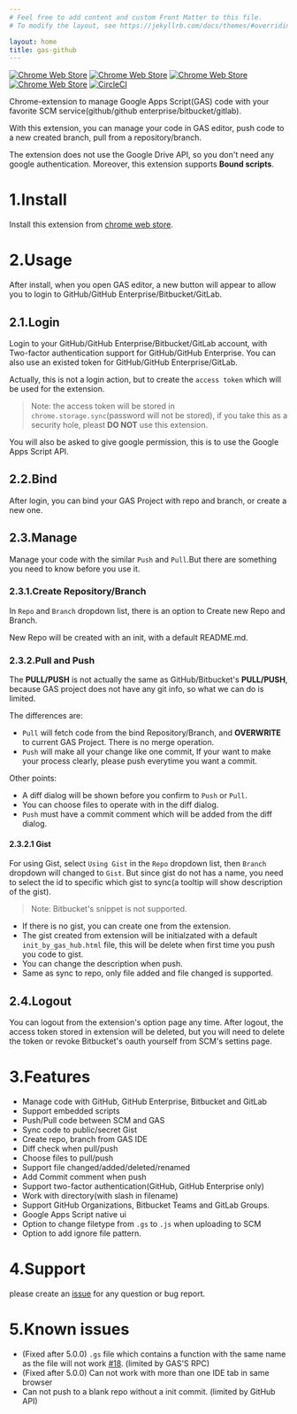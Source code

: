 ```yaml
---
# Feel free to add content and custom Front Matter to this file.
# To modify the layout, see https://jekyllrb.com/docs/themes/#overriding-theme-defaults

layout: home
title: gas-github
---
```



[![Chrome Web Store](https://img.shields.io/chrome-web-store/v/lfjcgcmkmjjlieihflfhjopckgpelofo.svg)](https://chrome.google.com/webstore/detail/google-apps-script-github/lfjcgcmkmjjlieihflfhjopckgpelofo)
[![Chrome Web Store](https://img.shields.io/chrome-web-store/d/lfjcgcmkmjjlieihflfhjopckgpelofo.svg)](https://chrome.google.com/webstore/detail/google-apps-script-github/lfjcgcmkmjjlieihflfhjopckgpelofo)
[![Chrome Web Store](https://img.shields.io/chrome-web-store/rating/lfjcgcmkmjjlieihflfhjopckgpelofo.svg)](https://chrome.google.com/webstore/detail/google-apps-script-github/lfjcgcmkmjjlieihflfhjopckgpelofo)
[![Chrome Web Store](https://img.shields.io/chrome-web-store/rating-count/lfjcgcmkmjjlieihflfhjopckgpelofo.svg)](https://chrome.google.com/webstore/detail/google-apps-script-github/lfjcgcmkmjjlieihflfhjopckgpelofo)
[![CircleCI](https://img.shields.io/circleci/project/github/leonhartX/gas-github.svg)](https://circleci.com/gh/leonhartX/gas-github)

Chrome-extension to manage Google Apps Script(GAS) code with your favorite SCM service(github/github enterprise/bitbucket/gitlab).

With this extension, you can manage your code in GAS editor, push code to a new created branch, pull from a repository/branch.

The extension does not use the Google Drive API, so you don't need any google authentication. Moreover, this extension supports **Bound scripts**.


# 1.Install
Install this extension from [chrome web store](https://chrome.google.com/webstore/detail/lfjcgcmkmjjlieihflfhjopckgpelofo).

# 2.Usage
After install, when you open GAS editor, a new button will appear to allow you to login to GitHub/GitHub Enterprise/Bitbucket/GitLab.

## 2.1.Login
Login to your GitHub/GitHub Enterprise/Bitbucket/GitLab account, with Two-factor authentication support for GitHub/GitHub Enterprise.
You can also use an existed token for GitHub/GitHub Enterprise/GitLab.

Actually, this is not a login action, but to create the `access token` which will be used for the extension.
>Note: the access token will be stored in `chrome.storage.sync`(password will not be stored), if you take this as a security hole, pleast **DO NOT** use this extension.

You will also be asked to give google permission, this is to use the Google Apps Script API.


## 2.2.Bind
After login, you can bind your GAS Project with repo and branch, or create a new one.

## 2.3.Manage
Manage your code with the similar `Push` and `Pull`.But there are something you need to know before you use it.

### 2.3.1.Create Repository/Branch
In `Repo` and `Branch` dropdown list, there is an option to Create new Repo and Branch.

New Repo will be created with an init, with a default README.md.

### 2.3.2.Pull and Push
The **PULL/PUSH** is not actually the same as GitHub/Bitbucket's **PULL/PUSH**, because GAS project does not have any git info, so what we can do is limited.

The differences are:

- `Pull` will fetch code from the bind Repository/Branch, and **OVERWRITE** to current GAS Project. There is no merge operation.
- `Push` will make all your change like one commit, If your want to make your process clearly, please push everytime you want a commit.

Other points:
- A diff dialog will be shown before you confirm to `Push` or `Pull`.
- You can choose files to operate with in the diff dialog.
- `Push` must have a commit comment which will be added from the diff dialog.

#### 2.3.2.1 Gist
For using Gist, select `Using Gist` in the `Repo` dropdown list, then `Branch` dropdown will changed to `Gist`. But since gist do not has a name, you need to select the id to specific which gist to sync(a tooltip will show description of the gist).
>Note: Bitbucket's snippet is not supported.

- If there is no gist, you can create one from the extension.
- The gist created from extension will be initialzated with a default `init_by_gas_hub.html` file, this will be delete when first time you push you code to gist. 
- You can change the description when push.
- Same as sync to repo, only file added and file changed is supported.

## 2.4.Logout
You can logout from the extension's option page any time. After logout, the access token stored in extension will be deleted, 
but you will need to delete the token or revoke Bitbucket's oauth yourself from SCM's settins page.

# 3.Features

 - Manage code with GitHub, GitHub Enterprise, Bitbucket and GitLab
 - Support embedded scripts
 - Push/Pull code between SCM and GAS
 - Sync code to public/secret Gist
 - Create repo, branch from GAS IDE
 - Diff check when pull/push
 - Choose files to pull/push
 - Support file changed/added/deleted/renamed
 - Add Commit comment when push
 - Support two-factor authentication(GitHub, GitHub Enterprise only)
 - Work with directory(with slash in filename)
 - Support GitHub Organizations, Bitbucket Teams and GitLab Groups.
 - Google Apps Script native ui
 - Option to change filetype from `.gs` to `.js` when uploading to SCM
 - Option to add ignore file pattern.

# 4.Support
please create an [issue](https://github.com/leonhartX/gas-github/issues) for any question or bug report.

# 5.Known issues

 - (Fixed after 5.0.0) `.gs` file which contains a function with the same name as the file will not work [#18](https://github.com/leonhartX/gas-github/issues/18). (limited by GAS'S RPC)
 - (Fixed after 5.0.0) Can not work with more than one IDE tab in same browser
 - Can not push to a blank repo without a init commit. (limited by GitHub API)
 